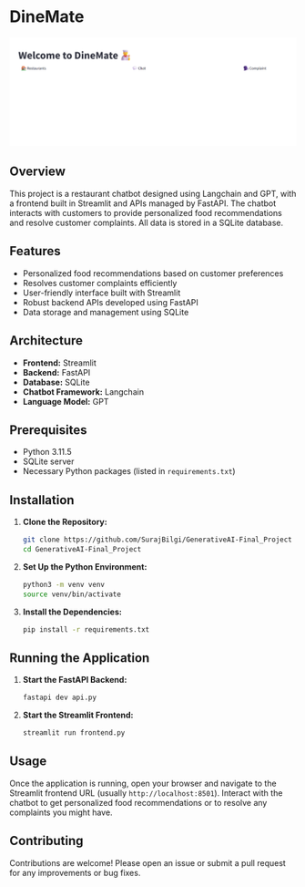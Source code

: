 # DineMate

![landing](imgs/frontend.png)
## Overview
This project is a restaurant chatbot designed using Langchain and GPT, with a frontend built in Streamlit and APIs managed by FastAPI. The chatbot interacts with customers to provide personalized food recommendations and resolve customer complaints. All data is stored in a SQLite database.

## Features
- Personalized food recommendations based on customer preferences
- Resolves customer complaints efficiently
- User-friendly interface built with Streamlit
- Robust backend APIs developed using FastAPI
- Data storage and management using SQLite

## Architecture
- **Frontend:** Streamlit
- **Backend:** FastAPI
- **Database:** SQLite
- **Chatbot Framework:** Langchain
- **Language Model:** GPT

## Prerequisites
- Python 3.11.5
- SQLite server
- Necessary Python packages (listed in `requirements.txt`)

## Installation

1. **Clone the Repository:**
    ```sh
    git clone https://github.com/SurajBilgi/GenerativeAI-Final_Project
    cd GenerativeAI-Final_Project
    ```

2. **Set Up the Python Environment:**
    ```sh
    python3 -m venv venv
    source venv/bin/activate
    ```

3. **Install the Dependencies:**
    ```sh
    pip install -r requirements.txt
    ```

## Running the Application

1. **Start the FastAPI Backend:**
    ```sh
    fastapi dev api.py
    ```

2. **Start the Streamlit Frontend:**
    ```sh
    streamlit run frontend.py
    ```

## Usage
Once the application is running, open your browser and navigate to the Streamlit frontend URL (usually `http://localhost:8501`). Interact with the chatbot to get personalized food recommendations or to resolve any complaints you might have.


## Contributing
Contributions are welcome! Please open an issue or submit a pull request for any improvements or bug fixes.
